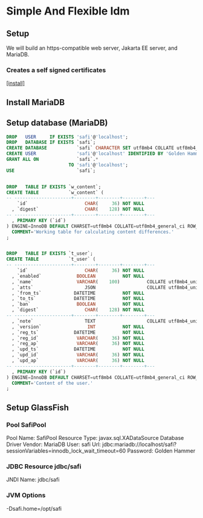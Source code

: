# Simple And Flexible Idm

## Setup

We will build an https-compatible web server, Jakarta EE server, and MariaDB.

### Creates a self signed certificates

[[install]](setup/SelfSignedCertificate/install.md)

## Install MariaDB

## Setup database (MariaDB)

```SQL
DROP   USER     IF EXISTS 'safi'@'localhost';
DROP   DATABASE IF EXISTS `safi`;
CREATE DATABASE           `safi` CHARACTER SET utf8mb4 COLLATE utf8mb4_general_ci COMMENT 'Simple And Flexible IDM';
CREATE USER               'safi'@'localhost' IDENTIFIED BY 'Golden Hammer';
GRANT ALL ON              `safi`.*
                       TO 'safi'@'localhost';
USE                       `safi`;


DROP   TABLE IF EXISTS `w_content`;
CREATE TABLE           `w_content` (
-- ---------------------+--------+--------+--------+---
    `id`                     CHAR(     36) NOT NULL
  , `digest`                 CHAR(    128) NOT NULL
-- ---------------------+--------+--------+--------+---
  , PRIMARY KEY (`id`)
) ENGINE=InnoDB DEFAULT CHARSET=utf8mb4 COLLATE=utf8mb4_general_ci ROW_FORMAT=COMPACT
  COMMENT='Working table for calculating content differences.'
;


DROP   TABLE IF EXISTS `t_user`;
CREATE TABLE           `t_user` (
-- ---------------------+--------+--------+--------+---
    `id`                     CHAR(     36) NOT NULL
  , `enabled`             BOOLEAN          NOT NULL
  , `name`                VARCHAR(    100)          COLLATE utf8mb4_unicode_ci
  , `atts`                   JSON                   COLLATE utf8mb4_unicode_ci
  , `from_ts`            DATETIME          NOT NULL
  , `to_ts`              DATETIME          NOT NULL
  , `ban`                 BOOLEAN          NOT NULL
  , `digest`                 CHAR(    128) NOT NULL
-- ---------------------+--------+--------+--------+---
  , `note`                   TEXT                   COLLATE utf8mb4_unicode_ci
  , `version`                 INT          NOT NULL
  , `reg_ts`             DATETIME          NOT NULL
  , `reg_id`              VARCHAR(     36) NOT NULL
  , `reg_ap`              VARCHAR(     36) NOT NULL
  , `upd_ts`             DATETIME          NOT NULL
  , `upd_id`              VARCHAR(     36) NOT NULL
  , `upd_ap`              VARCHAR(     36) NOT NULL
-- ---------------------+--------+--------+--------+---
  , PRIMARY KEY (`id`)
) ENGINE=InnoDB DEFAULT CHARSET=utf8mb4 COLLATE=utf8mb4_general_ci ROW_FORMAT=DYNAMIC
  COMMENT='Content of the user.'
;


```

## Setup GlassFish

### Pool SafiPool
Pool Name: SafiPool
Resource Type: javax.sql.XADataSource
Database Driver Vendor: MariaDB
User: safi
Url: jdbc:mariadb://localhost/safi?sessionVariables=innodb_lock_wait_timeout=60
Password: Golden Hammer


### JDBC Resource jdbc/safi
JNDI Name: jdbc/safi

### JVM Options
-Dsafi.home=/opt/safi



